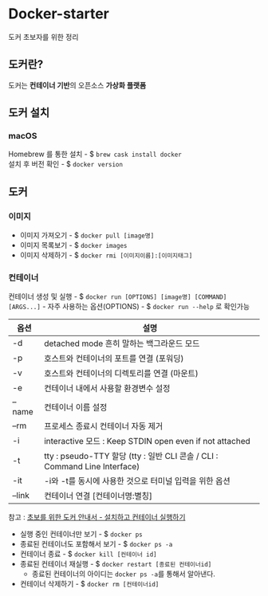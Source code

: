 # Docker-starter
도커 초보자를 위한 정리

## 도커란?
도커는 <b>컨테이너 기반</b>의 오픈소스 <b>가상화 플랫폼</b>

## 도커 설치
### macOS
Homebrew 를 통한 설치 - $ `brew cask install docker`  
설치 후 버전 확인 - $ `docker version`  

## 도커 
### 이미지
* 이미지 가져오기 - $ `docker pull [image명]`
* 이미지 목록보기 - $ `docker images`
* 이미지 삭제하기 - $ `docker rmi [이미지이름]:[이미지태그]`

### 컨테이너 
컨테이너 생성 및 실행
    - $ `docker run [OPTIONS] [image명] [COMMAND] [ARGS...]`
    - 자주 사용하는 옵션(OPTIONS) - $ `docker run --help` 로 확인가능
    
옵션 | 설명
----|----
-d |	detached mode 흔히 말하는 백그라운드 모드
-p |	호스트와 컨테이너의 포트를 연결 (포워딩)
-v |	호스트와 컨테이너의 디렉토리를 연결 (마운트)
-e |	컨테이너 내에서 사용할 환경변수 설정
–name |	컨테이너 이름 설정
–rm |	프로세스 종료시 컨테이너 자동 제거
-i | interactive 모드 : Keep STDIN open even if not attached
-t | tty : pseudo-TTY 할당 (tty : 일반 CLI 콘솔 / CLI : Command Line Interface)
-it |	-i와 -t를 동시에 사용한 것으로 터미널 입력을 위한 옵션
–link |	컨테이너 연결 [컨테이너명:별칭]

참고 : [초보를 위한 도커 안내서 - 설치하고 컨테이너 실행하기](https://subicura.com/2017/01/19/docker-guide-for-beginners-2.html)

* 실행 중인 컨테이너만 보기 - $ `docker ps`
* 종료된 컨테이너도 포함해서 보기 - $ `docker ps -a`
* 컨테이너 종료 - $ `docker kill [컨테이너 id]`
* 종료된 컨테이너 재실행 - $ `docker restart [종료된 컨테이너id]`
    - 종료된 컨테이너의 아이디는 `docker ps -a`를 통해서 알아낸다. 
* 컨테이너 삭제하기 - $ `docker rm [컨테이너id]`



